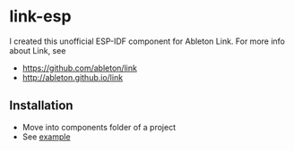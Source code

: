 # link-esp
I created this unofficial ESP-IDF component for Ableton Link. For more info about Link, see
* https://github.com/ableton/link
* http://ableton.github.io/link

## Installation
* Move into components folder of a project
* See [example](https://github.com/mathiasbredholt/link-idf-example)
